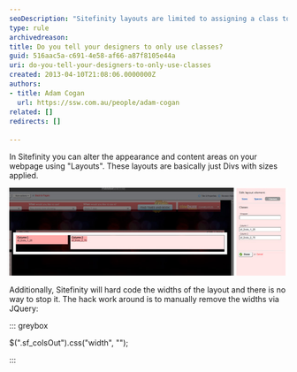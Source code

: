 ```yaml
---
seoDescription: "Sitefinity layouts are limited to assigning a class to a div, with widths hardcoded and no customization options."
type: rule
archivedreason: 
title: Do you tell your designers to only use classes?
guid: 516aac5a-c691-4e58-af66-a87f8105e44a
uri: do-you-tell-your-designers-to-only-use-classes
created: 2013-04-10T21:08:06.0000000Z
authors:
- title: Adam Cogan
  url: https://ssw.com.au/people/adam-cogan
related: []
redirects: []

---
```


In Sitefinity you can alter the appearance and content areas on your webpage using "Layouts". These layouts are basically just Divs with sizes applied.

<!--endintro-->

![Figure: You have the ability to assign a Class to a Div only. No other customisations can be made](sitefinity-class-only.jpg)  

Additionally, Sitefinity will hard code the widths of the layout and there is no way to stop it.
 The hack work around is to manually remove the widths via JQuery:


::: greybox

$(".sf\_colsOut").css("width", "");

:::
